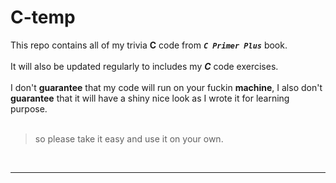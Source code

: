 C-temp
======

This repo contains  all of my trivia **C** code from <code>***C Primer Plus***</code> book.<br>
<br>
It will also be updated regularly to includes my ***C*** code exercises.<br>
<br>
I don't **guarantee** that my code will run on your fuckin **machine**, I also don't **guarantee** that it will have a shiny nice look as I wrote it for learning purpose.<br> 
<br>
> so please take it easy and use it on your own.

<br>

----
